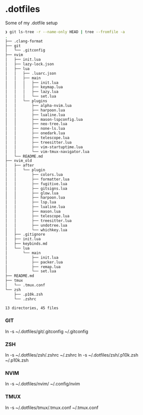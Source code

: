 # .dotfiles
Some of my .dotfile setup
```sh
❯ git ls-tree -r --name-only HEAD | tree --fromfile -a
.
├── .clang-format
├── git
│   └── .gitconfig
├── nvim
│   ├── init.lua
│   ├── lazy-lock.json
│   ├── lua
│   │   ├── .luarc.json
│   │   ├── main
│   │   │   ├── init.lua
│   │   │   ├── keymap.lua
│   │   │   ├── lazy.lua
│   │   │   └── set.lua
│   │   └── plugins
│   │       ├── alpha-nvim.lua
│   │       ├── harpoon.lua
│   │       ├── lualine.lua
│   │       ├── mason-lspconfig.lua
│   │       ├── neo-tree.lua
│   │       ├── none-ls.lua
│   │       ├── onedark.lua
│   │       ├── telescope.lua
│   │       ├── treesitter.lua
│   │       ├── vim-startuptime.lua
│   │       └── vim-tmux-navigator.lua
│   └── README.md
├── nvim_old
│   ├── after
│   │   └── plugin
│   │       ├── colors.lua
│   │       ├── formatter.lua
│   │       ├── fugitive.lua
│   │       ├── gitsigns.lua
│   │       ├── glow.lua
│   │       ├── harpoon.lua
│   │       ├── lsp.lua
│   │       ├── lualine.lua
│   │       ├── mason.lua
│   │       ├── telescope.lua
│   │       ├── treesitter.lua
│   │       ├── undotree.lua
│   │       └── whichkey.lua
│   ├── .gitignore
│   ├── init.lua
│   ├── keybinds.md
│   └── lua
│       └── main
│           ├── init.lua
│           ├── packer.lua
│           ├── remap.lua
│           └── set.lua
├── README.md
├── tmux
│   └── .tmux.conf
└── zsh
    ├── .p10k.zsh
    └── .zshrc

13 directories, 45 files
```

### GIT
ln -s ~/.dotfiles/git/.gitconfig ~/.gitconfig

### ZSH
ln -s ~/.dotfiles/zsh/.zshrc ~/.zshrc
ln -s ~/.dotfiles/zsh/.p10k.zsh ~/.p10k.zsh

### NVIM
ln -s ~/.dotfiles/nvim/ ~/.config/nvim

### TMUX
ln -s ~/.dotfiles/tmux/.tmux.conf ~/.tmux.conf

